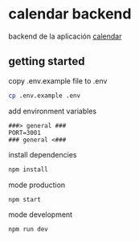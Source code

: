 # calendar backend
backend de la aplicación [calendar](https://github.com/Carlos-Angel/calendar)

## getting started

copy .env.example file to .env

```bash
cp .env.example .env
```

add environment variables

```shell
###> general ###
PORT=3001
### general <###
```

install dependencies

```bash
npm install
```

mode production
```bash
npm start
```
mode development

```bash
npm run dev
```